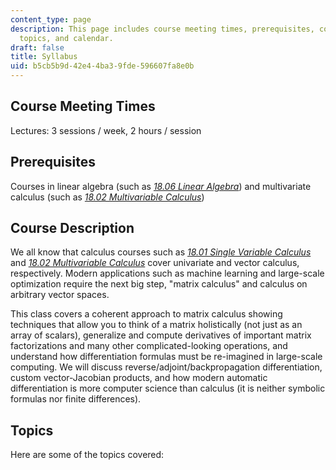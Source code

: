 ```yaml
---
content_type: page
description: This page includes course meeting times, prerequisites, course description,
  topics, and calendar.
draft: false
title: Syllabus
uid: b5cb5b9d-42e4-4ba3-9fde-596607fa8e0b
---
```

## Course Meeting Times

Lectures: 3 sessions / week, 2 hours / session

## Prerequisites

Courses in linear algebra (such as [*18.06 Linear Algebra*](https://ocw.mit.edu/courses/18-06sc-linear-algebra-fall-2011/)) and multivariate calculus (such as [*18.02 Multivariable Calculus*](https://ocw.mit.edu/courses/18-02sc-multivariable-calculus-fall-2010/))

## Course Description

We all know that calculus courses such as [*18.01 Single Variable Calculus*](https://ocw.mit.edu/courses/18-01sc-single-variable-calculus-fall-2010/) and [*18.02 Multivariable Calculus*](https://ocw.mit.edu/courses/18-02sc-multivariable-calculus-fall-2010/) cover univariate and vector calculus, respectively. Modern applications such as machine learning and large-scale optimization require the next big step, "matrix calculus" and calculus on arbitrary vector spaces.

This class covers a coherent approach to matrix calculus showing techniques that allow you to think of a matrix holistically (not just as an array of scalars), generalize and compute derivatives of important matrix factorizations and many other complicated-looking operations, and understand how differentiation formulas must be re-imagined in large-scale computing. We will discuss reverse/adjoint/backpropagation differentiation, custom vector-Jacobian products, and how modern automatic differentiation is more computer science than calculus (it is neither symbolic formulas nor finite differences).

## Topics

Here are some of the topics covered: